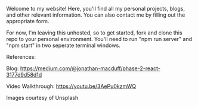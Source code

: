 Welcome to my website! Here, you'll find all my personal projects, blogs, and other relevant information. You can also contact me by filling out the appropriate form.

For now, I'm leaving this unhosted, so to get started, fork and clone this repo to your personal environment. You'll need to run "npm run server" and "npm start" in two seperate terminal windows.

References:

Blog: https://medium.com/@jonathan-macduff/phase-2-react-3177d9d58d1d

Video Walkthrough: https://youtu.be/3AePu0kzmWQ

Images courtesy of Unsplash
